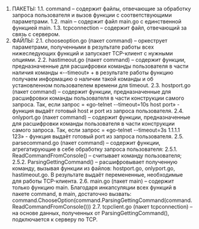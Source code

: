 1) ПАКЕТЫ:
    1.1. command – содержит файлы, отвечающие за обработку запроса пользователя и вызов функции с соответствующими параметрами.
    1.2. main – содержит файл main.go с единственной функцией main.
    1.3. tcpconnection – содержит файл, отвечающий за связь с сервером.
2) ФАЙЛЫ:
    2.1. chooseoption.go (пакет command) – оркеструет параметрами, полученными в результате работы всех нижеследующих функций и запускает TCP-клиент с нужными опциями.
    2.2. hastimeout.go (пакет command) – содержит функции, предназначенные для расшифровки команды пользователя в части наличия команды «--timeout» + в результате работы функцию получаем информацию о наличии такой команды и об установленном пользователем времени для timeout.
    2.3. hostport.go (пакет command) – содержит функции, предназначенные для расшифровки команды пользователя в части конструкции самого запроса. Так, если запрос = «go-telnet --timeout=10s host port» - функция выдаёт готовый host и port из запроса пользователя.
    2.4. onlyport.go (пакет command) – содержит функции, предназначенные для расшифровки команды пользователя в части конструкции самого запроса. Так, если запрос = «go-telnet --timeout=3s 1.1.1.1 123» - функция выдаёт готовый port из запроса пользователя.
    2.5. parsecommand.go (пакет command) – содержит функции, агрегатирующие в себе обработку запроса пользователя:
        2.5.1. ReadCommandFromConsole() – считывает команду пользователя;
        2.5.2. ParsingGettingCommand() – расшифровывает полученную команду, вызывая функции из файлов: hostport.go, onlyport.go, hastimeout.go. В результате выдаёт перемененные, необходимые для работы TCP-клиента.
    2.6. main.go (пакет main) – содержит только функцию main. Благодаря инкапсуляции всех функций в пакете command, в main, достаточно вызвать:
    command.ChooseOption(command.ParsingGettingCommand(command.ReadCommandFromConsole()))
    2.7. tcpclient.go (пакет tcpconnection) – на основе данных, полученных от ParsingGettingCommand(), подключается к серверу по TCP.